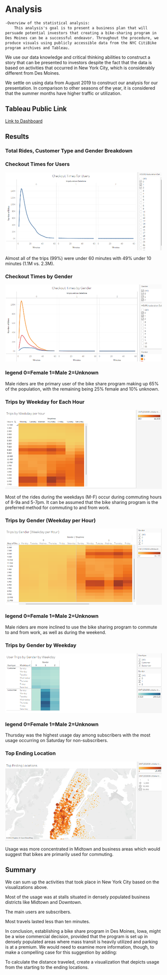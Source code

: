 
# Analysis 

    -Overview of the statistical analysis:
        This analysis's goal is to present a business plan that will persuade potential investors that creating a bike-sharing program in Des Moines can be a successful endeavor. Throughout the procedure, we produce visuals using publicly accessible data from the NYC CitiBike program archives and Tableau.

We use our data knowledge and critical thinking abilities to construct a story that can be presented to investors despite the fact that the data is based on activities that occurred in New York City, which is considerably different from Des Moines.

We settle on using data from August 2019 to construct our analysis for our presentation. In comparison to other seasons of the year, it is considered that the summer months have higher traffic or utilization.
## Tableau Public Link

[Link to Dashboard](https://public.tableau.com/app/profile/randy.roger/viz/NYCBike-ShareChallenge/CheckoutTimesforUsers)

## Results

### Total Rides, Customer Type and Gender Breakdown




### Checkout Times for Users

![CheckoutTimes](https://raw.githubusercontent.com/nucrew67/Bikesharing1/main/images/CheckoutTimeUsers.png)

Almost all of the trips (99%) were under 60 minutes with 49% under 10 minutes (1.1M vs. 2.3M).


### Checkout Times by Gender

![checkoutgender](https://raw.githubusercontent.com/nucrew67/Bikesharing1/main/images/CheckoutTimesGender.png)

### legend 0=Female 1=Male 2=Unknown

Male riders are the primary user of the bike share program making up 65% of the population, with the remaining being 25% female and 10% unknown.


### Trips by Weekday for Each Hour

![TripsWeekday](https://raw.githubusercontent.com/nucrew67/Bikesharing1/main/images/TripsbyWeekdayHr.png)

Most of the rides during the weekdays (M-F) occur during commuting hours of 8-9a and 5-7pm. It can be assumed that the bike sharing program is the preferred method for commuting to and from work. 


### Trips by Gender (Weekday per Hour)

![TripGender](https://raw.githubusercontent.com/nucrew67/Bikesharing1/main/images/TripsbyGenderWeekday.png)

### legend 0=Female 1=Male 2=Unknown

Male riders are more inclined to use the bike sharing program to commute to and from work, as well as during the weekend.


### Trips by Gender by Weekday

![TripWeekGender](https://raw.githubusercontent.com/nucrew67/Bikesharing1/main/images/UserTripsGender.png)

### legend 0=Female 1=Male 2=Unknown

Thursday was the highest usage day among subscribers with the most usage occurring on Saturday for non-subscribers.


### Top Ending Location

![TopEnding](https://raw.githubusercontent.com/nucrew67/Bikesharing1/main/images/TopEndingLoc.png)

Usage was more concentrated in Midtown and business areas which would suggest that bikes are primarily used for commuting.

## Summary

We can sum up the activities that took place in New York City based on the visualizations above.

Most of the usage was at stalls situated in densely populated business districts like Midtown and Downtown.

The main users are subscribers.

Most travels lasted less than ten minutes.

In conclusion, establishing a bike share program in Des Moines, Iowa, might be a wise commercial decision, provided that the program is set up in densely populated areas where mass transit is heavily utilized and parking is at a premium. We would need to examine more information, though, to make a compelling case for this suggestion by adding:



To calculate the distance traveled, create a visualization that depicts usage from the starting to the ending locations. 


    
       

   
        
